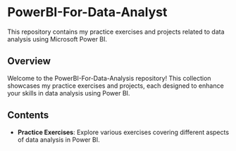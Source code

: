 # PowerBI-For-Data-Analyst

This repository contains my practice exercises and projects related to data analysis using Microsoft Power BI.

## Overview

Welcome to the PowerBI-For-Data-Analysis repository! This collection showcases my practice exercises and projects, each designed to enhance your skills in data analysis using Power BI.

## Contents

- **Practice Exercises**: Explore various exercises covering different aspects of data analysis in Power BI.

